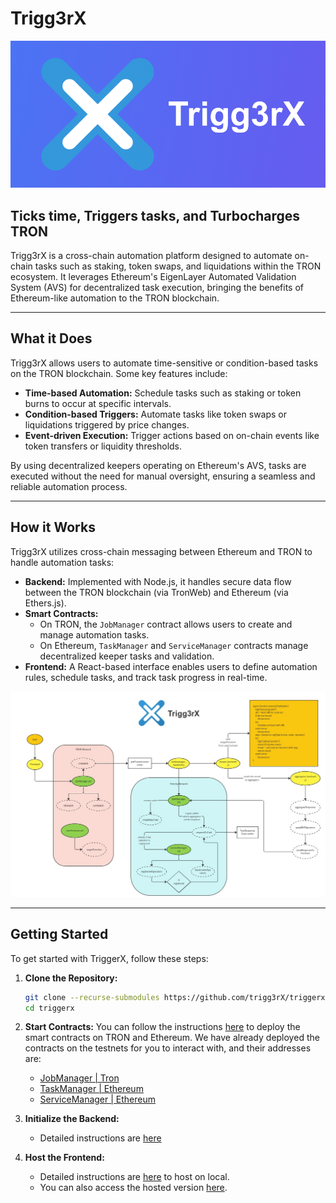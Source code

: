 # Trigg3rX

![Logo](assets/logo.png)

## Ticks time, Triggers tasks, and Turbocharges TRON

Trigg3rX is a cross-chain automation platform designed to automate on-chain tasks such as staking, token swaps, and liquidations within the TRON ecosystem. It leverages Ethereum's EigenLayer Automated Validation System (AVS) for decentralized task execution, bringing the benefits of Ethereum-like automation to the TRON blockchain.

---

## What it Does

Trigg3rX allows users to automate time-sensitive or condition-based tasks on the TRON blockchain. Some key features include:

- **Time-based Automation:** Schedule tasks such as staking or token burns to occur at specific intervals.
- **Condition-based Triggers:** Automate tasks like token swaps or liquidations triggered by price changes.
- **Event-driven Execution:** Trigger actions based on on-chain events like token transfers or liquidity thresholds.

By using decentralized keepers operating on Ethereum's AVS, tasks are executed without the need for manual oversight, ensuring a seamless and reliable automation process.

---

## How it Works

Trigg3rX utilizes cross-chain messaging between Ethereum and TRON to handle automation tasks:

- **Backend:** Implemented with Node.js, it handles secure data flow between the TRON blockchain (via TronWeb) and Ethereum (via Ethers.js).
- **Smart Contracts:**
  - On TRON, the `JobManager` contract allows users to create and manage automation tasks.
  - On Ethereum, `TaskManager` and `ServiceManager` contracts manage decentralized keeper tasks and validation.
- **Frontend:** A React-based interface enables users to define automation rules, schedule tasks, and track task progress in real-time.

![TriggerX Workflow](assets/miro.jpg)

---

## Getting Started

To get started with TriggerX, follow these steps:

1. **Clone the Repository:**

   ```bash
   git clone --recurse-submodules https://github.com/trigg3rX/triggerx.git
   cd triggerx
   ```

2. **Start Contracts:**
   You can follow the instructions [here](contracts/README.md) to deploy the smart contracts on TRON and Ethereum.
   We have already deployed the contracts on the testnets for you to interact with, and their addresses are:
   - [JobManager | Tron](https://nile.tronscan.org/#/contract/TEsKaf2n8aF6pta7wyG5gwukzR4NoHre59)
   - [TaskManager | Ethereum](https://holesky.etherscan.io/address/0xdaa3d01f71f638952db924c9fe4f1cda847a23ad)
   - [ServiceManager | Ethereum](https://holesky.etherscan.io/address/0x2af281f3a292543b8c80cb087e19671db534a9ee)

3. **Initialize the Backend:**
   - Detailed instructions are [here](backend/README.md)

4. **Host the Frontend:**
   - Detailed instructions are [here](frontend/README.md) to host on local.
   - You can also access the hosted version [here](https://trigg3rx.vercel.app).
